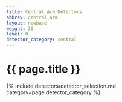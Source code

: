 ```yaml
---
title: Central Arm Detectors
abbrev: central_arm
layout: newbase
weight: 20
level: 0
detector_category: central
---
```

# {{ page.title }}

{% include detectors/detector_selection.md category=page.detector_category %}
